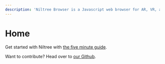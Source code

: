 ```yaml
---
description: 'Niltree Browser is a Javascript web browser for AR, VR, and WebGL sites.'
---
```


# Home

Get started with Niltree with [the five minute guide](guide.md).

Want to contribute? Head over to [our Github](https://github.com/niltree/niltree).

